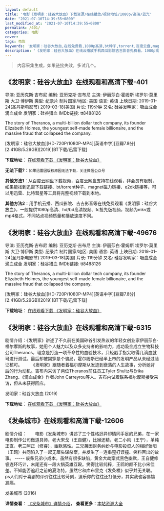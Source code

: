 ```yaml
---
layout: default
title: '电影《发明家：硅谷大放血》下载资源/在线播放/视频地址/1080p/高清/蓝光'
date: "2021-07-10T14:39:55+0800"
last_modified_at: "2021-07-10T14:39:55+0800"
permalink: /401/
categories: 电影
cover:
tags: 电影
keywords: '发明家：硅谷大放血,在线免费看,1080p高清,bt种子,torrent,百度云盘,magnet,磁力链,迅雷下载资源'
description: '《发明家：硅谷大放血》在线云播放手机西瓜影院吉吉影音免费看，1080p高清bd/hd未删减完整版和tc抢先枪版，mkv/mp4格式，附带bt/torrent种子、magnet/磁力链、百度云盘、网盘资源迅雷下载链接'
---
```


>内容采集生成，如果链接失效，多试几个。


## 《发明家：硅谷大放血》在线观看和高清下载-401

导演: 亚历克斯·吉布尼 编剧: 亚历克斯·吉布尼 主演: 伊丽莎白·霍姆斯 埃罗尔·莫里斯 大卫·博伊斯 类型: 纪录片 制片国家/地区: 美国 语言: 英语 上映日期: 2019-01-24(圣丹斯电影节) 2019-03-18(美国) 片长: 119分钟 又名: 硅谷发明家：吸血成金 滴血成金 发明家：硅谷猎血 IMDb链接: tt8488126

The story of Theranos, a multi-billion dollar tech company, its founder Elizabeth Holmes, the youngest self-made female billionaire, and the massive fraud that collapsed the company.


[发明家：硅谷大放血][HD-720P/1080P-MP4][英语中字][豆瓣7.8分][2.41GB/5.29GB][2019][BT下载/迅雷下载]

**下载地址**： [在线观看下载 《发明家：硅谷大放血》](https://www.btdx8.com/torrent/fmjggdfx_2019.html) 


**无法下载?**：`如果迅雷因版权原因无法下载，关注微信公众号 `

**其他方法1**：从百度云网盘下载视频，百度云网盘支持在线观看，非会员有限制，如果能找到迅雷下载链接、bt/torrent种子、magnet磁力链接、e2dk链接等，可以用迅雷、比特彗星等工具将完整视频下载到本地。

**其他方法2**：用手机云播、西瓜影院、吉吉影音等在线免费观看《发明家：硅谷大放血》，一般提供1080p高清、hd/bd高清视频、tc抢先版视频，视频为mkv或mp4格式，不同站点视频质量和播放速度不同。


## 《发明家：硅谷大放血》在线观看和高清下载-49676

导演: 亚历克斯·吉布尼 编剧: 亚历克斯·吉布尼 主演: 伊丽莎白·霍姆斯 埃罗尔·莫里斯 大卫·博伊斯 类型: 纪录片 制片国家/地区: 美国 语言: 英语 上映日期: 2019-01-24(圣丹斯电影节) 2019-03-18(美国) 片长: 119分钟 又名: 硅谷发明家：吸血成金 滴血成金 发明家：硅谷猎血 IMDb链接: tt8488126

The story of Theranos, a multi-billion dollar tech company, its founder Elizabeth Holmes, the youngest self-made female billionaire, and the massive fraud that collapsed the company.


[发明家：硅谷大放血][HD-720P/1080P-MP4][英语中字][豆瓣7.8分][2.41GB/5.29GB][2019][BT下载/迅雷下载]

**下载地址**： [在线观看下载 《发明家：硅谷大放血》](https://www.btdx8.com/torrent/fmjggdfx_2019.html) 


## 《发明家：硅谷大放血》在线观看和高清下载-6315

剧情介绍：《发明家》讲述了不久前在美国矽谷引发热议的年轻女创业家伊丽莎白·福尔摩斯的故事，她用个人魅力以及众多支持者的影响力，成功吸金成立生物科技公司Theranos，理念是打造一项革命性的血验技术，只轻戳手指尖取得几滴血就可进行测试。最后却被揭穿是个骗局，霍尔姆斯已经半上市的发明产品从未经过验证核可。  　　《发明家》跟随者着福尔摩斯从发迹到衰落的人生故事，分析她背后的行为动机。吉布内采访了两位Theranos前任员工Tyler Shultz与Erika Zhang、《滴血成金》作者John Carreyrou等人。吉布内试着联系福尔摩斯接受采访，但从未获得回应。


发明家：硅谷大放血 (2019)

**下载地址**： [在线观看下载 《发明家：硅谷大放血》](https://www.btbtdy.me/btdy/dy15079.html) 


## 《发条城市》在线观看和高清下载-12606

剧情介绍：　　电影《发条城市》讲述了三个性格迥异却情同手足的兄弟，在一家电影制作公司做道具师，老大宋戈（王自健），比猴还精，老二小风（王宁），单纯正直，老三阿正（修睿），幽默感性。三兄弟因财务纠纷与电影投资人的相好骄阳（王鸥）共同陷入了一起无厘头谋杀案，并发生了一连串歪打误撞、笑料百出的故事。  ----- 废柴兄弟小成本，虽然有很多缺陷，黄金大劫案式黑色幽默，王自健修睿连环巧计，末尾还有一段火锅英雄互殴。笑得比较纯粹，王鸥的颜不比小宋佳差。不知能否追赶之前的夏洛特，虽然它和库布里克《发条橙》似乎并无关联。ps人们对于喜剧的评价往往比较苛刻，逗乐你的往往还打低分，其实我也容易尴尬癌。


发条城市 (2016)

**详情查看**： [《发条城市》详情介绍](/movie/12606/)， **查看更多**：[本站资源大全](/movie/t/all/)


